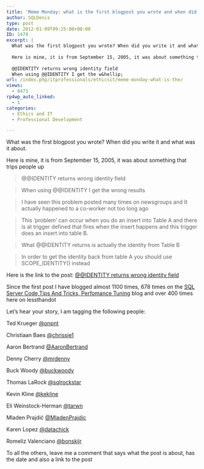 ```yaml
---
title: 'Meme Monday: what is the first blogpost you wrote and when did you write it?'
author: SQLDenis
type: post
date: 2012-01-09T09:25:00+00:00
ID: 1479
excerpt: |
  What was the first blogpost you wrote? When did you write it and what was it about.
  
  Here is mine, it is from September 15, 2005, it was about something that trips people up
  
  @@IDENTITY returns wrong identity field
  When using @@IDENTITY I get the w&hellip;
url: /index.php/itprofessionals/ethicsit/meme-monday-what-is-the/
views:
  - 8473
rp4wp_auto_linked:
  - 1
categories:
  - Ethics and IT
  - Professional Development

---
```

What was the first blogpost you wrote? When did you write it and what was it about.

Here is mine, it is from September 15, 2005, it was about something that trips people up

> @@IDENTITY returns wrong identity field
  
> When using @@IDENTITY I get the wrong results
  
> I have seen this problem posted many times on newsgroups and It actually happened to a co-worker not too long ago
  
> This ‘problem’ can occur when you do an insert into Table A and there is at trigger defined that fires when the insert happens and this trigger does an insert into table B.
  
> What @@IDENTITY returns is actually the identity from Table B
  
> In order to get the identity back from table A you should use SCOPE_IDENTITY() instead

Here is the link to the post: [@@IDENTITY returns wrong identity field][1]

Since the first post I have blogged almost 1100 times, 678 times on the [SQL Server Code,Tips And Tricks, Perfomance Tuning][2] blog and over 400 times here on lessthandot

Let&#8217;s hear your story, I am tagging the following people:

Ted Krueger [@onpnt][3]
  
Christiaan Baes [@chrissie1][4]
  
Aaron Bertrand [@AaronBertrand][5]
  
Denny Cherry [@mrdenny][6]
  
Buck Woody [@buckwoody][7]
  
Thomas LaRock [@sqlrockstar][8]
  
Kevin Kline [@kekline][9]
  
Eli Weinstock-Herman [@tarwn][10]
  
Mladen Prajdi&#263; [@MladenPrajdic][11]
  
Karen Lopez [@datachick][12]
  
Romeliz Valenciano [@bonskijr][13] 

To all the others, leave me a comment that says what the post is about, has the date and also a link to the post

 [1]: http://sqlservercode.blogspot.com/2005/09/identity-returns-wrong-identity-field.html
 [2]: http://sqlservercode.blogspot.com/
 [3]: https://twitter.com/#!/onpnt
 [4]: https://twitter.com/#!/chrissie1
 [5]: https://twitter.com/#!/AaronBertrand
 [6]: https://twitter.com/#!/mrdenny
 [7]: https://twitter.com/#!/buckwoody
 [8]: https://twitter.com/#!/sqlrockstar
 [9]: https://twitter.com/#!/kekline
 [10]: https://twitter.com/#!/Tarwn
 [11]: https://twitter.com/#!/MladenPrajdic
 [12]: https://twitter.com/#!/datachick
 [13]: https://twitter.com/#!/bonskijr